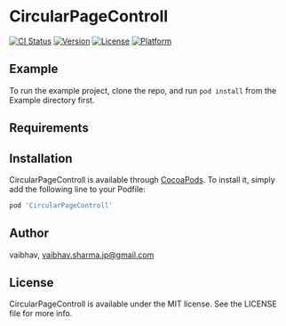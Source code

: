 # CircularPageControll

[![CI Status](https://img.shields.io/travis/vaibhav/CircularPageControll.svg?style=flat)](https://travis-ci.org/vaibhav/CircularPageControll)
[![Version](https://img.shields.io/cocoapods/v/CircularPageControll.svg?style=flat)](https://cocoapods.org/pods/CircularPageControll)
[![License](https://img.shields.io/cocoapods/l/CircularPageControll.svg?style=flat)](https://cocoapods.org/pods/CircularPageControll)
[![Platform](https://img.shields.io/cocoapods/p/CircularPageControll.svg?style=flat)](https://cocoapods.org/pods/CircularPageControll)

## Example

To run the example project, clone the repo, and run `pod install` from the Example directory first.

## Requirements

## Installation

CircularPageControll is available through [CocoaPods](https://cocoapods.org). To install
it, simply add the following line to your Podfile:

```ruby
pod 'CircularPageControll'
```

## Author

vaibhav, vaibhav.sharma.jp@gmail.com

## License

CircularPageControll is available under the MIT license. See the LICENSE file for more info.
